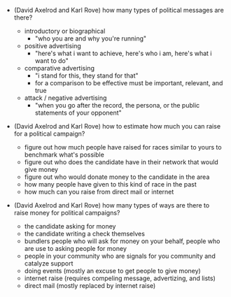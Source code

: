   
* (David Axelrod and Karl Rove) how many types of political messages are there?
  * introductory or biographical
    * "who you are and why you're running"
  * positive advertising
    * "here's what i want to achieve, here's who i am, here's what i want to do"
  * comparative advertising
    * "i stand for this, they stand for that"
    * for a comparison to be effective must be important, relevant, and true
  * attack / negative advertising
    * "when you go after the record, the persona, or the public statements of your opponent"

* (David Axelrod and Karl Rove) how to estimate how much you can raise for a political campaign?
  * figure out how much people have raised for races similar to yours to benchmark what's possible
  * figure out who does the candidate have in their network that would give money
  * figure out who would donate money to the candidate in the area
  * how many people have given to this kind of race in the past
  * how much can you raise from direct mail or internet

* (David Axelrod and Karl Rove) how many types of ways are there to raise money for political campaigns?
  * the candidate asking for money
  * the candidate writing a check themselves
  * bundlers people who will ask for money on your behalf, people who are use to asking people for money
  * people in your community who are signals for you community and catalyze support
  * doing events (mostly an excuse to get people to give money)
  * internet raise (requires compeling message, advertizing, and lists)
  * direct mail (mostly replaced by internet raise)
